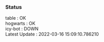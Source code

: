### Status


table : OK  
hogwarts : OK  
icy-bot : DOWN  
Latest Update : 2022-03-16 15:09:10.786210
